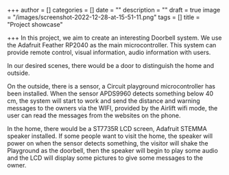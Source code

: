 +++
author = []
categories = []
date = ""
description = ""
draft = true
image = "/images/screenshot-2022-12-28-at-15-51-11.png"
tags = []
title = "Project showcase"

+++
In this project, we aim to create an interesting Doorbell system. We use the Adafruit Feather RP2040 as the main microcontroller. This system can provide remote control, visual information, audio information with users.

In our desired scenes, there would be a door to distinguish the home and outside.

On the outside, there is a sensor, a Circuit playground microcontroller has been installed. When the sensor APDS9960 detects something below 40 cm, the system will start to work and send the distance and warning messages to the owners via the WIFI, provided by the Airlift wifi mode, the user can read the messages from the websites on the phone.

In the home, there would be a ST7735R LCD screen, Adafruit STEMMA speaker installed. If some people want to visit the home, the speaker will power on when the sensor detects something, the visitor will shake the Playground as the doorbell, then the speaker will begin to play some audio and the LCD will display some pictures to give some messages to the owner.